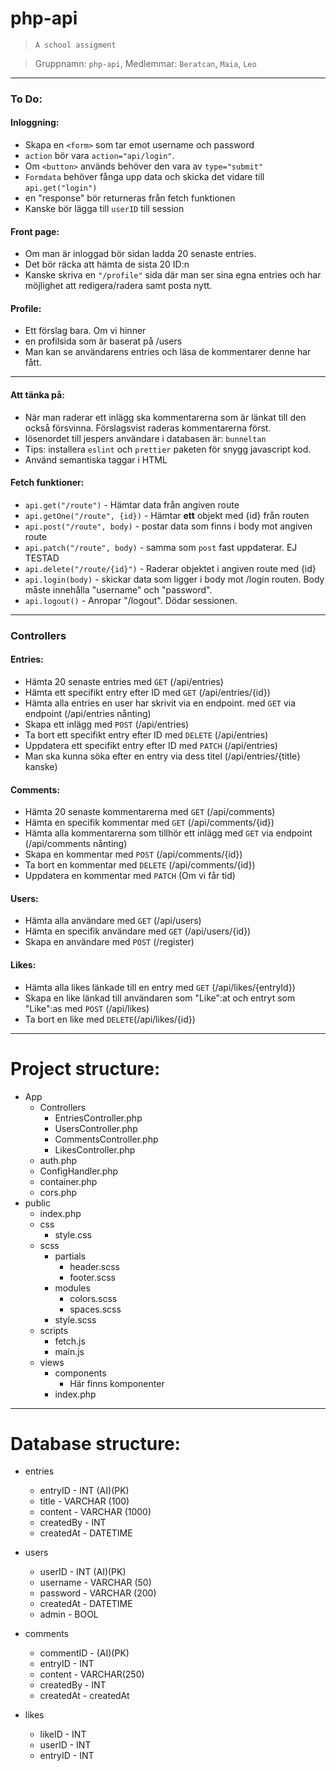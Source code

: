 # php-api
>`A school assigment`

>Gruppnamn: `php-api`,
>Medlemmar: `Beratcan`, `Maia`, `Leo`

---

### To Do:
#### Inloggning:
  * Skapa en `<form>` som tar emot username och password
  * `action` bör vara `action="api/login"`.
  * Om `<button>` används behöver den vara av `type="submit"`
  * `Formdata` behöver fånga upp data och skicka det vidare till `api.get("login")`
  * en "response" bör returneras från fetch funktionen
  * Kanske bör lägga till `userID` till session

#### Front page:
  * Om man är inloggad bör sidan ladda 20 senaste entries.
  * Det bör räcka att hämta de sista 20 ID:n
  * Kanske skriva en `"/profile"` sida där man ser sina egna entries och har möjlighet att redigera/radera samt posta nytt.

#### Profile:
  * Ett förslag bara. Om vi hinner
  * en profilsida som är baserat på /users
  * Man kan se användarens entries och läsa de kommentarer denne har fått.


---

#### Att tänka på:
- När man raderar ett inlägg ska kommentarerna som är länkat till den också försvinna. Förslagsvist raderas kommentarerna först.
- lösenordet till jespers användare i databasen är: `bunneltan`
- Tips: installera `eslint` och `prettier` paketen för snygg javascript kod.
- Använd semantiska taggar i HTML


#### Fetch funktioner:
  - `api.get("/route")` - Hämtar data från angiven route
  - `api.getOne("/route", {id})` - Hämtar **ett** objekt med {id} från routen
  - `api.post("/route", body)` - postar data som finns i body mot angiven route
  - `api.patch("/route", body)` - samma som `post` fast uppdaterar. EJ TESTAD
  - `api.delete("/route/{id}")` - Raderar objektet i angiven route med {id}
  - `api.login(body)` - skickar data som ligger i body mot /login routen. Body måste innehålla "username" och "password".
  - `api.logout()` - Anropar "/logout". Dödar sessionen.


---

### Controllers
 #### Entries:
  * Hämta 20 senaste entries med `GET` (/api/entries)
  * Hämta ett specifikt entry efter ID med `GET` (/api/entries/{id})
  * Hämta alla entries en user har skrivit via en endpoint. med `GET` via endpoint (/api/entries nånting)
  * Skapa ett inlägg med `POST` (/api/entries)
  * Ta bort ett specifikt entry efter ID med `DELETE` (/api/entries)
  * Uppdatera ett specifikt entry efter ID med `PATCH` (/api/entries)
  * Man ska kunna söka efter en entry via dess titel (/api/entries/{title} kanske)

#### Comments:  
  * Hämta 20 senaste kommentarerna med `GET` (/api/comments)
  * Hämta en specifik kommentar med `GET` (/api/comments/{id})
  * Hämta alla kommentarerna som tillhör ett inlägg med `GET` via endpoint (/api/comments nånting)
  * Skapa en kommentar med `POST` (/api/comments/{id})
  * Ta bort en kommentar med `DELETE` (/api/comments/{id})
  * Uppdatera en kommentar med `PATCH` (Om vi får tid)


#### Users:
  * Hämta alla användare med `GET` (/api/users)
  * Hämta en specifik användare med `GET` (/api/users/{id})
  * Skapa en användare med `POST` (/register)


#### Likes:
  * Hämta alla likes länkade till en entry med `GET` (/api/likes/{entryId})
  * Skapa en like länkad till användaren som "Like":at och entryt som "Like":as med `POST` (/api/likes)
  * Ta bort en like med `DELETE`(/api/likes/{id})

---

# Project structure:
  * App
    * Controllers
      * EntriesController.php
      * UsersController.php
      * CommentsController.php
      * LikesController.php
    * auth.php
    * ConfigHandler.php
    * container.php
    * cors.php
  * public
    * index.php
    * css
      * style.css
    * scss
      * partials
        * header.scss
        * footer.scss
      * modules
        * colors.scss
        * spaces.scss
      * style.scss
    * scripts
      * fetch.js
      * main.js
    * views
      * components
        * Här finns komponenter
      * index.php

---

# Database structure:
* entries
  * entryID - INT (AI)(PK)
  * title - VARCHAR (100)
  * content - VARCHAR (1000)
  * createdBy - INT
  * createdAt - DATETIME


* users
  * userID - INT (AI)(PK)
  * username - VARCHAR (50)
  * password - VARCHAR (200)
  * createdAt - DATETIME
  * admin - BOOL


* comments
  * commentID - (AI)(PK)
  * entryID - INT
  * content - VARCHAR(250)
  * createdBy - INT
  * createdAt - createdAt


* likes
  * likeID - INT
  * userID - INT
  * entryID - INT
